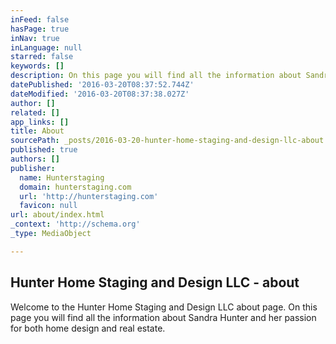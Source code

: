 ```yaml
---
inFeed: false
hasPage: true
inNav: true
inLanguage: null
starred: false
keywords: []
description: On this page you will find all the information about Sandra Hunter and her passion for both home design and real estate.
datePublished: '2016-03-20T08:37:52.744Z'
dateModified: '2016-03-20T08:37:38.027Z'
author: []
related: []
app_links: []
title: About
sourcePath: _posts/2016-03-20-hunter-home-staging-and-design-llc-about.md
published: true
authors: []
publisher:
  name: Hunterstaging
  domain: hunterstaging.com
  url: 'http://hunterstaging.com'
  favicon: null
url: about/index.html
_context: 'http://schema.org'
_type: MediaObject

---
```

<article style=""><h1>Hunter Home Staging and Design LLC - about</h1><p>Welcome to the Hunter Home Staging and Design LLC about page. On this page you will find all the information about Sandra Hunter and her passion for both home design and real estate.</p></article>